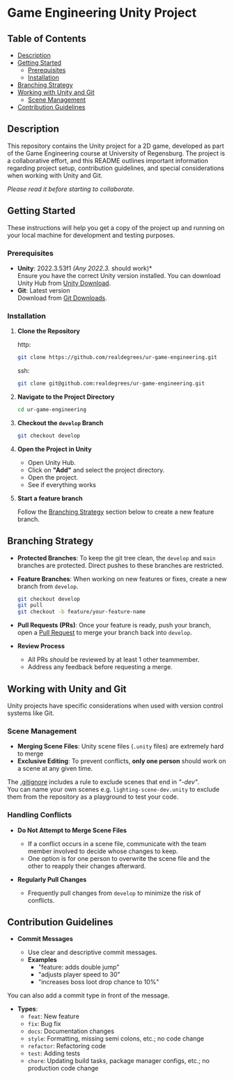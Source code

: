 # Game Engineering Unity Project

## Table of Contents

- [Description](#description)
- [Getting Started](#getting-started)
  - [Prerequisites](#prerequisites)
  - [Installation](#installation)
- [Branching Strategy](#branching-strategy)
- [Working with Unity and Git](#working-with-unity-and-git)
  - [Scene Management](#scene-management)
- [Contribution Guidelines](#contribution-guidelines)

## Description

This repository contains the Unity project for a 2D game, developed as part of the Game Engineering course at University of Regensburg. The project is a collaborative effort, and this README outlines important information regarding project setup, contribution guidelines, and special considerations when working with Unity and Git.

*Please read it before starting to collaborate.*

## Getting Started

These instructions will help you get a copy of the project up and running on your local machine for development and testing purposes.

### Prerequisites

- **Unity**: 2022.3.53f1 *(Any 2022.3.* should work)*  
  Ensure you have the correct Unity version installed. You can download Unity Hub from [Unity Download](https://unity3d.com/get-unity/download).
- **Git**: Latest version  
  Download from [Git Downloads](https://git-scm.com/downloads).

### Installation

1. **Clone the Repository**

   http: 
   ```bash
   git clone https://github.com/realdegrees/ur-game-engineering.git
   ```  
   ssh: 
   ```bash
   git clone git@github.com:realdegrees/ur-game-engineering.git
   ```

2. **Navigate to the Project Directory**

   ```bash
   cd ur-game-engineering
   ```

3. **Checkout the `develop` Branch**

   ```bash
   git checkout develop
   ```

4. **Open the Project in Unity**

   - Open Unity Hub.
   - Click on **"Add"** and select the project directory.
   - Open the project.
   - See if everything works

5. **Start a feature branch**

    Follow the [Branching Strategy](#branching-strategy) section below to create a new feature branch.

## Branching Strategy

- **Protected Branches**: To keep the git tree clean, the `develop` and `main` branches are protected. Direct pushes to these branches are restricted. 
- **Feature Branches**: When working on new features or fixes, create a new branch from `develop`.

  ```bash
  git checkout develop
  git pull
  git checkout -b feature/your-feature-name
- **Pull Requests (PRs)**: Once your feature is ready, push your branch, open a [Pull Request](https://github.com/realdegrees/ur-game-engineering/pulls) to merge your branch back into `develop`.


- **Review Process**

  - All PRs *should* be reviewed by at least 1 other teammember.
  - Address any feedback before requesting a merge.


## Working with Unity and Git

Unity projects have specific considerations when used with version control systems like Git.

### Scene Management

- **Merging Scene Files**: Unity scene files (`.unity` files) are extremely hard to merge
- **Exclusive Editing**: To prevent conflicts, **only one person** should work on a scene at any given time.

The  [.gitignore](.gitignore) includes a rule to exclude scenes that end in *"-dev"*.  
You can name your own scenes e.g. `lighting-scene-dev.unity` to exclude them from the repository as a playground to test your code.

### Handling Conflicts

- **Do Not Attempt to Merge Scene Files**

  - If a conflict occurs in a scene file, communicate with the team member involved to decide whose changes to keep.
  - One option is for one person to overwrite the scene file and the other to reapply their changes afterward.

- **Regularly Pull Changes**

  - Frequently pull changes from `develop` to minimize the risk of conflicts.


## Contribution Guidelines

- **Commit Messages**

  - Use clear and descriptive commit messages.
  - **Examples**
    - "feature: adds double jump"
    - "adjusts player speed to 30"
    - "increases boss loot drop chance to 10%"  

You can also add a commit type in front of the message.
  - **Types**:
    - `feat`: New feature
    - `fix`: Bug fix
    - `docs`: Documentation changes
    - `style`: Formatting, missing semi colons, etc.; no code change
    - `refactor`: Refactoring code
    - `test`: Adding tests
    - `chore`: Updating build tasks, package manager configs, etc.; no production code change
